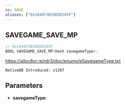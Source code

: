 ```yaml
---
ns: SAVE
aliases: ["0x1840F3B30ED0105F"]
---
```

## SAVEGAME_SAVE_MP

```c
// 0x1840F3B30ED0105F
BOOL SAVEGAME_SAVE_MP(Hash savegameType);
```

https://alloc8or.re/rdr3/doc/enums/eSavegameType.txt

```
NativeDB Introduced: v1207
```

## Parameters
* **savegameType**:
